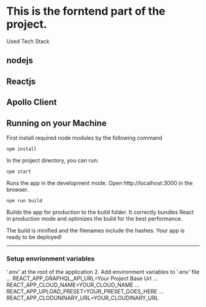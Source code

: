 # This is the forntend part of the project.

Used Tech Stack

## nodejs
## Reactjs
## Apollo Client

## Running on your Machine
First install required node modules by the following command
```
npm install
```
In the project directory, you can run:
```
npm start
```
Runs the app in the development mode.
Open http://localhost:3000 in the browser.

```
npm run build
```
Builds the app for production to the build folder.
It correctly bundles React in production mode and optimizes the build for the best performance.

The build is minified and the filenames include the hashes.
Your app is ready to be deployed!

***
### Setup envrionment variables

 '.env' at the root of the application
2. Add environment variables to '.env' file
... REACT_APP_GRAPHQL_API_URL=Your Project Base Url
... REACT_APP_CLOUD_NAME=YOUR_CLOUD_NAME
... REACT_APP_UPLOAD_PRESET=YOUR_PRESET_GOES_HERE
... REACT_APP_CLODUNINARY_URL=YOUR_CLOUDINARY_URL

